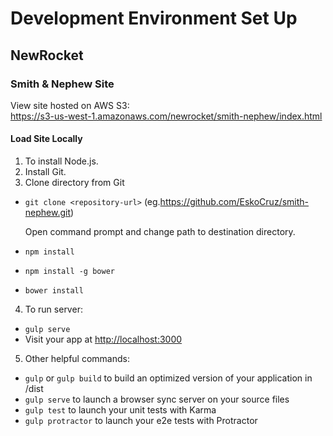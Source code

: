 # Development Environment Set Up
## NewRocket

### Smith & Nephew Site

View site hosted on AWS S3:  
https://s3-us-west-1.amazonaws.com/newrocket/smith-nephew/index.html

#### Load Site Locally
1)  To install Node.js.  
2)  Install Git.  
3) Clone directory from Git
- `git clone <repository-url>` (eg.https://github.com/EskoCruz/smith-nephew.git)  

	Open command prompt and change path to destination directory.
- `npm install`
- `npm install -g bower`
- `bower install`

4) To run server:
- `gulp serve`
- Visit your app at [http://localhost:3000](http://localhost:3000)

5) Other helpful commands:
- `gulp` or `gulp build` to build an optimized version of your application in /dist
- `gulp serve` to launch a browser sync server on your source files
- `gulp test` to launch your unit tests with Karma
- `gulp protractor` to launch your e2e tests with Protractor
